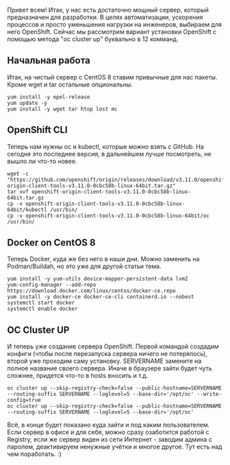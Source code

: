 Привет всем! Итак, у нас есть достаточно мощный сервер, который предназначен для разработки. В целях автоматизации, ускорения процессов и просто уменьшения нагрузки на инженеров, выбираем для него OpenShift. Сейчас мы рассмотрим вариант установки OpenShift с помощью метода "oc cluster up" буквально в 12 комманд.

## Начальная работа

Итак, на чистый сервер с CentOS 8 ставим привычные для нас пакеты. Кроме wget и tar остальные опциональны.
```
yum install -y epel-release
yum update -y
yum install -y wget tar htop lost mc
```

## OpenShift CLI

Теперь нам нужны oc и kubectl, которые можно взять с GitHub. На сегодня это последнее версия, в дальнейшем лучше посмотреть, не вышло ли что-то новее.
```
wget -c "https://github.com/openshift/origin/releases/download/v3.11.0/openshift-origin-client-tools-v3.11.0-0cbc58b-linux-64bit.tar.gz"
tar xvf openshift-origin-client-tools-v3.11.0-0cbc58b-linux-64bit.tar.gz
cp -v openshift-origin-client-tools-v3.11.0-0cbc58b-linux-64bit/kubectl /usr/bin/
cp -v openshift-origin-client-tools-v3.11.0-0cbc58b-linux-64bit/oc /usr/bin/
```

## Docker on CentOS 8

Теперь Docker, куда же без него в наши дни. Можно заменить на Podman/Buildah, но это уже для другой статьи тема.
```
yum install -y yum-utils device-mapper-persistent-data lvm2
yum-config-manager --add-repo https://download.docker.com/linux/centos/docker-ce.repo
yum install -y docker-ce docker-ce-cli containerd.io --nobest
systemctl start docker
systemctl enable docker
```

## OC Cluster UP

И теперь уже создание сервера OpenShift. Первой командой создадим конфиги (чтобы после перезапуска сервера ничего не потерялось), второй уже проходим саму установку. SERVERNAME замените на полное название своего сервера. Иначе в браузере зайти будет чуть сложнее, придется что-то в hosts вносить и т.д.
```
oc cluster up --skip-registry-check=false --public-hostname=SERVERNAME --routing-suffix SERVERNAME --loglevel=5 --base-dir='/opt/oc' --write-config=true
oc cluster up --skip-registry-check=false --public-hostname=SERVERNAME --routing-suffix SERVERNAME --loglevel=5 --base-dir='/opt/oc'
```

Всё, в конце будет показано куда зайти и под каким пользователем. Если сервер в офисе и для себя, можно сразу озаботится работой с Registry, если же сервер виден из сети Интернет - заводим админа с паролем, деактивируем ненужные учётки и многое другое. Тут есть над чем поработать. :)
